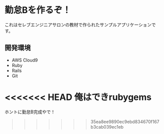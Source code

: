 # 勤怠Bを作るぞ！

これはセレブエンジニアサロンの教材で作られたサンプルアプリケーションです。

## 開発環境

* AWS Cloud9
* Ruby
* Rails
* Git

<<<<<<< HEAD
俺はできrubygems
=======
ホントに勤怠B完成やで！
>>>>>>> 35ea8ee9890ec9ebd834670f167b3cab039ec1eb
